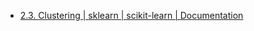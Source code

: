 - [2.3. Clustering | sklearn | scikit-learn | Documentation](https://scikit-learn.org/stable/modules/clustering.html#hierarchical-clustering)